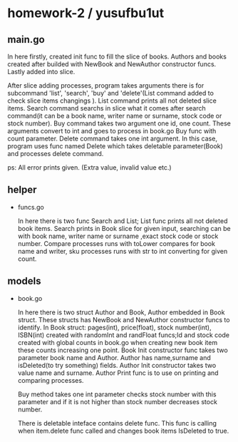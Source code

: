 # homework-2 / yusufbu1ut

## main.go

In here firstly, created init func to fill the slice of books. Authors and books created after builded with NewBook and NewAuthor constructor funcs. Lastly added into slice.

After slice adding processes, program takes arguments there is for subcommand 'list', 'search', 'buy' and 'delete'(List command added to check slice items changings ). 
List command prints all not deleted slice items. Search command searchs in slice what it comes after search command(it can be a book name, writer name or surname, 
stock code or stock number). Buy command takes two argument one id, one count. These arguments convert to int and goes to process in book.go Buy func with count parameter. 
Delete command takes one int argument. In this case, program uses func named Delete which takes deletable parameter(Book) and processes delete command.

ps: All error prints given. (Extra value, invalid value etc.) 


## helper

* funcs.go
  
  In here there is two func Search and List; List func prints all not deleted book items. Search prints in Book slice for given input, searching can be with book name, writer name or surname
  ,exact stock code or stock number. Compare processes runs with toLower compares for book name and writer, sku processes runs with str to int converting for given count.


## models

* book.go
  
  In here there is two struct Author and Book, Author embedded in Book struct. These structs has NewBook and NewAuthor constructor funcs to identify. In Book struct: pages(int), price(float),
  stock number(int), ISBN(int) created with randomInt and randFloat funcs;Id and stock code created with global counts in book.go when creating new book item these counts increasing
  one point. Book Init constructor func takes two parameter book name and Author. Author has name,surname and isDeleted(to try something) fields. Author Init constructor takes two value name 
  and surname. Author Print func is to use on printing and comparing processes.
  
  Buy method takes one int parameter checks stock number with this parameter and if it is not higher  than stock number decreases stock number.
  
  There is deletable inteface contains delete func. This func is calling when item.delete func called and changes book items IsDeleted to true.

  
